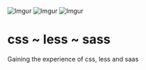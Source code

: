 ![Imgur](http://i.imgur.com/6C451Nv.jpg)
![Imgur](http://i.imgur.com/86uXwMq.jpg)
![Imgur](http://i.imgur.com/P11yV2o.png?1)

# css ~ less ~ sass
Gaining the experience of css, less and saas
